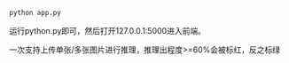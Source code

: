 ```python
python app.py
```
运行python.py即可，然后打开127.0.0.1:5000进入前端。

一次支持上传单张/多张图片进行推理，推理出程度>=60%会被标红，反之标绿

